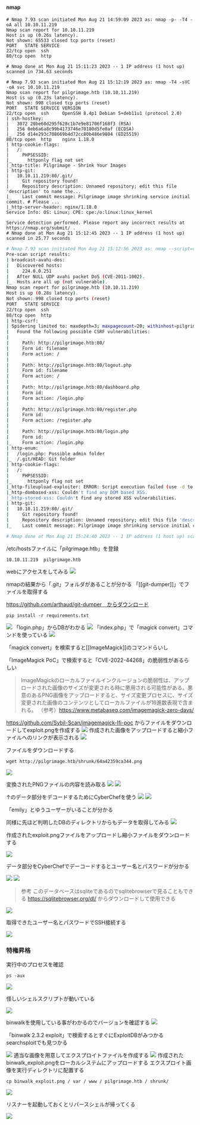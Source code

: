 #### nmap
```shell
# Nmap 7.93 scan initiated Mon Aug 21 14:59:09 2023 as: nmap -p- -T4 -oA all 10.10.11.219
Nmap scan report for 10.10.11.219
Host is up (0.26s latency).
Not shown: 65533 closed tcp ports (reset)
PORT   STATE SERVICE
22/tcp open  ssh
80/tcp open  http

# Nmap done at Mon Aug 21 15:11:23 2023 -- 1 IP address (1 host up) scanned in 734.63 seconds

```
```shell
# Nmap 7.93 scan initiated Mon Aug 21 15:12:19 2023 as: nmap -T4 -sVC -oA svc 10.10.11.219
Nmap scan report for pilgrimage.htb (10.10.11.219)
Host is up (0.23s latency).
Not shown: 998 closed tcp ports (reset)
PORT   STATE SERVICE VERSION
22/tcp open  ssh     OpenSSH 8.4p1 Debian 5+deb11u1 (protocol 2.0)
| ssh-hostkey: 
|   3072 20be60d295f628c1b7e9e81706f168f3 (RSA)
|   256 0eb6a6a8c99b4173746e70180d5fe0af (ECDSA)
|_  256 d14e293c708669b4d72cc80b486e9804 (ED25519)
80/tcp open  http    nginx 1.18.0
| http-cookie-flags: 
|   /: 
|     PHPSESSID: 
|_      httponly flag not set
|_http-title: Pilgrimage - Shrink Your Images
| http-git: 
|   10.10.11.219:80/.git/
|     Git repository found!
|     Repository description: Unnamed repository; edit this file 'description' to name the...
|_    Last commit message: Pilgrimage image shrinking service initial commit. # Please ...
|_http-server-header: nginx/1.18.0
Service Info: OS: Linux; CPE: cpe:/o:linux:linux_kernel

Service detection performed. Please report any incorrect results at https://nmap.org/submit/ .
# Nmap done at Mon Aug 21 15:12:45 2023 -- 1 IP address (1 host up) scanned in 25.77 seconds

```

```bash
# Nmap 7.93 scan initiated Mon Aug 21 15:12:56 2023 as: nmap --script=vuln -T4 -oA script 10.10.11.219
Pre-scan script results:
| broadcast-avahi-dos: 
|   Discovered hosts:
|     224.0.0.251
|   After NULL UDP avahi packet DoS (CVE-2011-1002).
|_  Hosts are all up (not vulnerable).
Nmap scan report for pilgrimage.htb (10.10.11.219)
Host is up (0.28s latency).
Not shown: 998 closed tcp ports (reset)
PORT   STATE SERVICE
22/tcp open  ssh
80/tcp open  http
| http-csrf: 
| Spidering limited to: maxdepth=3; maxpagecount=20; withinhost=pilgrimage.htb
|   Found the following possible CSRF vulnerabilities: 
|     
|     Path: http://pilgrimage.htb:80/
|     Form id: filename
|     Form action: /
|     
|     Path: http://pilgrimage.htb:80/logout.php
|     Form id: filename
|     Form action: /
|     
|     Path: http://pilgrimage.htb:80/dashboard.php
|     Form id: 
|     Form action: /login.php
|     
|     Path: http://pilgrimage.htb:80/register.php
|     Form id: 
|     Form action: /register.php
|     
|     Path: http://pilgrimage.htb:80/login.php
|     Form id: 
|_    Form action: /login.php
| http-enum: 
|   /login.php: Possible admin folder
|_  /.git/HEAD: Git folder
| http-cookie-flags: 
|   /: 
|     PHPSESSID: 
|_      httponly flag not set
|_http-fileupload-exploiter: ERROR: Script execution failed (use -d to debug)
|_http-dombased-xss: Couldn't find any DOM based XSS.
|_http-stored-xss: Couldn't find any stored XSS vulnerabilities.
| http-git: 
|   10.10.11.219:80/.git/
|     Git repository found!
|     Repository description: Unnamed repository; edit this file 'description' to name the...
|_    Last commit message: Pilgrimage image shrinking service initial commit. # Please ...

# Nmap done at Mon Aug 21 15:24:40 2023 -- 1 IP address (1 host up) scanned in 703.30 seconds

```

/etc/hostsファイルに「pilgrimage.htb」を登録
```
10.10.11.219  pilgrimage.htb
```

webにアクセスをしてみる
![](/images/20230822223614.png)

nmapの結果から「.git」フォルダがあることが分かる
「[[git-dumper]]」でファイルを取得する

https://github.com/arthaud/git-dumper　からダウンロード
```
pip install -r requirements.txt
```

![](/images/20230822224022.png)
「login.php」からDBがわかる
![](/images/20230822224214.png)
「index.php」で「magick convert」コマンドを使っている
![](/images/20230822224738.png)

「magick convert」を検索すると[[ImageMagick]]のコマンドらいし

「ImageMagick PoC」で検索すると「CVE-2022-44268」の脆弱性があるらしい

>ImageMagickのローカルファイルインクルージョンの脆弱性は、アップロードされた画像のサイズが変更される時に悪用される可能性がある。悪意のあるPNG画像をアップロードすると、サイズ変更プロセスに、サイズ変更された画像のコンテンツとしてローカルファイルが16進数表現で含まれる。
>（参考）https://www.metabaseq.com/imagemagick-zero-days/

https://github.com/Sybil-Scan/imagemagick-lfi-poc からファイルをダウンロードしてexploit.pngを作成する
![](/images/20230822230113.png)
作成された画像をアップロードすると縮小ファイルへのリンクが表示される
![](/images/20230822230221.png)

ファイルをダウンロードする
```
wget http://pilgrimage.htb/shrunk/64a42359ca344.png
```
![](/images/20230822230306.png)

変換されたPNGファイルの内容を読み取る
![](/images/20230823055838.png)
![](images/20230823055847.png)

↑のデータ部分をデコードするためにCyberChefを使う
![](/images/20230823055954.png)
![](/images/20230823060013.png)

「emily」とゆうユーザーがいることが分かる

同様に先ほど判明したDBのディレクトリからもデータを取得してみる
![](/images/20230823060317.png)

作成されたexploit.pngファイルをアップロードし縮小ファイルをダウンロードする

![](/images/20230823060421.png)

データ部分をCyberChefでデーコードするとユーザー名とパスワードが分かる

![](/images/20230823060523.png)
![](/images/20230823060530.png)

>参考
>このデータベースはsqliteであるのでsqlitebrowserで見ることもできる
>https://sqlitebrowser.org/dl/ からダウンロードして使用できる

![](/images/20230823061008.png)

取得できたユーザー名とパスワードでSSH接続する

![](/images/20230823061055.png)

### 特権昇格
実行中のプロセスを確認
```shell
ps -aux
```

![](/images/20230823205527.png)

怪しいシェルスクリプトが動いている

![](/images/20230823205630.png)

binwalkを使用している事がわかるのでバージョンを確認する
![](/images/20230823211254.png)

「binwalk 2.3.2 exploit」で検索するとすぐにExploitDBがみつかる
searchsploitでも見つかる

![](/images/20230823211609.png)
適当な画像を用意してエクスプロイトファイルを作成する
![](/images/20230823212135.png)
作成されたbinwalk_exploit.pngをローカルシステムにアップロードする
エクスプロイト画像を実行ディレクトリに配置する
```shell
cp binwalk_exploit.png / var / www / pilgrimage.htb / shrunk/
```

![](/images/20230823212937.png)

リスナーを起動しておくとリバースシェルが帰ってくる

![](/images/20230823213220.png)
